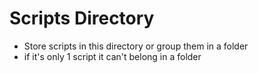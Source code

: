 # Scripts Directory

- Store scripts in this directory or group them in a folder
 - if it's only 1 script it can't belong in a folder

